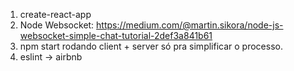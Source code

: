 1) create-react-app
2) Node Websocket: https://medium.com/@martin.sikora/node-js-websocket-simple-chat-tutorial-2def3a841b61
3) npm start rodando client + server só pra simplificar o processo.
4) eslint -> airbnb